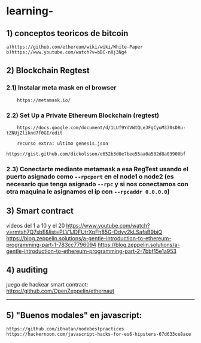 # learning-


## 1) conceptos teoricos de bitcoin
    a)https://github.com/ethereum/wiki/wiki/White-Paper
    b)https://www.youtube.com/watch?v=bBC-nXj3Ng4
    
## 2) Blockchain Regtest
### 2.1) Instalar meta mask en el browser
        https://metamask.io/
        
        
### 2.2) Set Up a Private Ethereum Blockchain (regtest)
        https://docs.google.com/document/d/1LUf9YdVWtQLeJFgCyuM330sDBu-tZNUjZliknd7f0GI/edit
        
        recurso extra: ultimo genesis.json
            https://gist.github.com/dickolsson/e652b3d0e7bee55aa0a582d8a03900bf
### 2.3) Conectarte mediante metamask a esa RegTest usando el puerto asignado como `--rpcport` en el node1 o node2 (es necesario que tenga asignado `--rpc` y si nos conectamos con otra maquina le asignamos el ip con `--rpcaddr 0.0.0.0`)
## 3) Smart contract
videos del 1 a 10 y el 20
https://www.youtube.com/watch?v=rmtsh7Q7sbE&list=PLV1JDFUtrXpFh85G-Ddyy2kLSafaB9biQ
https://blog.zeppelin.solutions/a-gentle-introduction-to-ethereum-programming-part-1-783cc7796094
https://blog.zeppelin.solutions/a-gentle-introduction-to-ethereum-programming-part-2-7bbf15e1a953
## 4) auditing
juego de hackear smart contract:
    https://github.com/OpenZeppelin/ethernaut
    
---------------------
## 5) "Buenos modales" en javascript:
    https://github.com/i0natan/nodebestpractices
    https://hackernoon.com/javascript-hacks-for-es6-hipsters-67d633ce8ace
